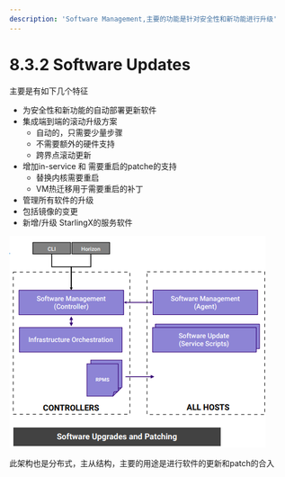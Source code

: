 ```yaml
---
description: 'Software Management,主要的功能是针对安全性和新功能进行升级'
---
```


# 8.3.2 Software Updates

主要是有如下几个特征

* 为安全性和新功能的自动部署更新软件
* 集成端到端的滚动升级方案
  * 自动的，只需要少量步骤
  * 不需要额外的硬件支持
  * 跨界点滚动更新
* 增加in-service 和 需要重启的patche的支持
  * 替换内核需要重启
  * VM热迁移用于需要重启的补丁
* 管理所有软件的升级
* 包括镜像的变更
* 新增/升级 StarlingX的服务软件

![SM](../image/image-sw.png)

此架构也是分布式，主从结构，主要的用途是进行软件的更新和patch的合入


